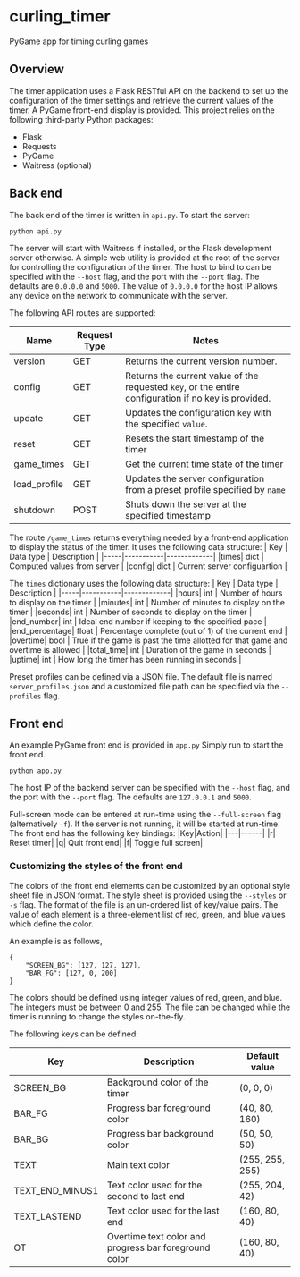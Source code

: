 # curling_timer
PyGame app for timing curling games

## Overview
The timer application uses a Flask RESTful API on the backend to set up the configuration of the timer settings and retrieve the current values of the timer. A PyGame front-end display is provided. This project relies on the following third-party Python packages:

- Flask
- Requests
- PyGame
- Waitress (optional)


## Back end
The back end of the timer is written in `api.py`. To start the server:
```
python api.py
```

The server will start with Waitress if installed, or the Flask development server otherwise. A simple web utility is provided at the root of the server for controlling the configuration of the timer. The host to bind to can be specified with the `--host` flag, and the port with the `--port` flag. The defaults are `0.0.0.0` and `5000`. The value of `0.0.0.0` for the host IP allows any device on the network to communicate with the server.

The following API routes are supported:

|Name|Request Type|Notes|
|----|------------|-----|
|version|GET|Returns the current version number.|
|config|GET|Returns the current value of the requested `key`, or the entire configuration if no key is provided.|
|update|GET|Updates the configuration `key` with the specified `value`.|
|reset|GET|Resets the start timestamp of the timer|
|game_times|GET| Get the current time state of the timer|
|load_profile|GET| Updates the server configuration from a preset profile specified by `name`|
|shutdown|POST| Shuts down the server at the specified timestamp |

The route `/game_times` returns everything needed by a front-end application to display the status of the timer. It uses the following data structure:
| Key | Data type | Description |
|-----|-----------|-------------|
|times| dict | Computed values from server |
|config| dict | Current server configuartion |

The `times` dictionary uses the following data structure:
| Key | Data type | Description |
|-----|-----------|-------------|
|hours| int | Number of hours to display on the timer |
|minutes| int | Number of minutes to display on the timer |
|seconds| int | Number of seconds to display on the timer |
|end_number| int | Ideal end number if keeping to the specified pace |
|end_percentage| float | Percentage complete (out of 1) of the current end |
|overtime| bool | True if the game is past the time allotted for that game and overtime is allowed |
|total_time| int | Duration of the game in seconds |
|uptime| int | How long the timer has been running in seconds |

Preset profiles can be defined via a JSON file. The default file is named `server_profiles.json` and a customized file path can be
specified via the `--profiles` flag.

## Front end
An example PyGame front end is provided in `app.py` Simply run to start the front end.

```
python app.py
```

The host IP of the backend server can be specified with the `--host` flag, and the port with the `--port` flag. The defaults are `127.0.0.1` and `5000`.

Full-screen mode can be entered at run-time using the `--full-screen` flag (alternatively `-f`). If the server is not running, it will be started at run-time. The front end has the following key bindings:
|Key|Action|
|---|------|
|r| Reset timer|
|q| Quit front end|
|f| Toggle full screen|

### Customizing the styles of the front end

The colors of the front end elements can be customized by an optional style sheet file in JSON format. The style sheet is provided using the `--styles` or `-s` flag. The format of the file is an un-ordered list of key/value pairs. The value of each element is a three-element list of red, green, and blue values which define the color.

An example is as follows,

```
{
    "SCREEN_BG": [127, 127, 127],
    "BAR_FG": [127, 0, 200]
}
```

The colors should be defined using integer values of red, green, and blue. The integers must be between 0 and 255. The file can be changed while the timer is running to change the styles on-the-fly.

The following keys can be defined:

| Key | Description | Default value |
|-----|-------------|---------------|
|SCREEN_BG | Background color of the timer | (0, 0, 0) |
|BAR_FG | Progress bar foreground color | (40, 80, 160) |
|BAR_BG | Progress bar background color| (50, 50, 50) |
|TEXT | Main text color | (255, 255, 255)   |
|TEXT_END_MINUS1 | Text color used for the second to last end | (255, 204, 42) |
|TEXT_LASTEND | Text color used for the last end | (160, 80, 40) |
|OT | Overtime text color and progress bar foreground color | (160, 80, 40) |
